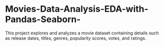 # Movies-Data-Analysis-EDA-with-Pandas-Seaborn-
This project explores and analyzes a movie dataset containing details such as release dates, titles, genres, popularity scores, votes, and ratings.
